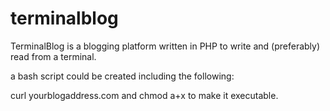 # terminalblog
TerminalBlog is a blogging platform written in PHP to write and (preferably) read from a terminal.

a bash script could be created including the following:

curl yourblogaddress.com
and chmod a+x to make it executable.
